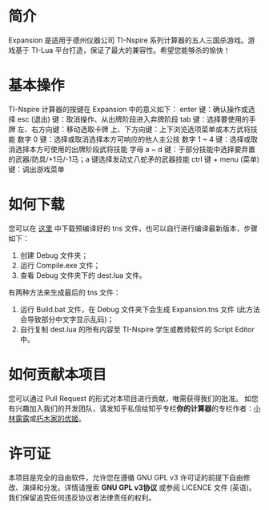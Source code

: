 # 简介

Expansion 是适用于德州仪器公司 TI-Nspire 系列计算器的五人三国杀游戏。游戏基于 TI-Lua 平台打造，保证了最大的兼容性。希望您能够杀的愉快！

# 基本操作

TI-Nspire 计算器的按键在 Expansion 中的意义如下：
enter 键：确认操作或选择
esc (退出) 键：取消操作、从出牌阶段进入弃牌阶段
tab 键：选择要使用的手牌
左、右方向键：移动选取卡牌
上、下方向键：上下浏览选项菜单或本方武将技能
数字 0 键：选择或取消选择本方可响应的他人主公技
数字 1 ~ 4 键：选择或取消选择本方可使用的出牌阶段武将技能
字母 a ~ d 键：于部分技能中选择要弃置的武器/防具/+1马/-1马；a 键选择发动丈八蛇矛的武器技能
ctrl 键 + menu (菜单) 键：调出游戏菜单

# 如何下载

您可以在 [这里](https://github.com/ExAcler/Expansion/releases) 中下载预编译好的 tns 文件，也可以自行进行编译最新版本，步骤如下：
1. 创建 Debug 文件夹；
2. 运行 Compile.exe 文件；
3. 查看 Debug 文件夹下的 dest.lua 文件。

有两种方法来生成最后的 tns 文件：
1. 运行 Build.bat 文件，在 Debug 文件夹下会生成 Expansion.tns 文件 (此方法会导致部分中文字显示乱码)；
2. 自行复制 dest.lua 的所有内容至 TI-Nspire 学生或教师软件的 Script Editor 中。

# 如何贡献本项目

您可以通过 Pull Request 的形式对本项目进行贡献，唯需获得我们的批准。
如您有兴趣加入我们的开发团队，请发知乎私信给知乎专栏**你的计算器**的专栏作者：[小林露露](https://www.zhihu.com/people/kobayashi-lulu)或[朽木家的优姬](https://www.zhihu.com/people/xiu-mu-jia-de-you-ji)。

# 许可证

本项目是完全的自由软件，允许您在遵循 GNU GPL v3 许可证的前提下自由修改、演绎和分发。详情请搜索 **GNU GPL v3协议** 或参阅 LICENCE 文件 (英语)。
我们保留追究任何违反协议者法律责任的权利。
